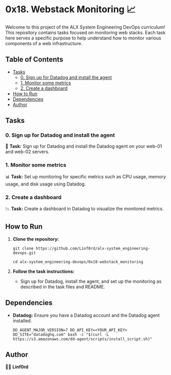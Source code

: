 
# 0x18. Webstack Monitoring 📈

Welcome to this project of the ALX System Engineering DevOps curriculum! This repository contains tasks focused on monitoring web stacks. Each task here serves a specific purpose to help understand how to monitor various components of a web infrastructure.

## Table of Contents

-   [Tasks](#tasks)
    -   [0. Sign up for Datadog and install the agent](#0-sign-up-for-datadog-and-install-the-agent)
    -   [1. Monitor some metrics](#1-monitor-some-metrics)
    -   [2. Create a dashboard](#2-create-a-dashboard)
-   [How to Run](#how-to-run)
-   [Dependencies](#dependencies)
-   [Author](#author)

## Tasks

### 0. Sign up for Datadog and install the agent

🔧 **Task:** Sign up for Datadog and install the Datadog agent on your web-01 and web-02 servers.

### 1. Monitor some metrics

📊 **Task:** Set up monitoring for specific metrics such as CPU usage, memory usage, and disk usage using Datadog.

### 2. Create a dashboard

📉 **Task:** Create a dashboard in Datadog to visualize the monitored metrics.

## How to Run

1.  **Clone the repository:**
    
    `git clone https://github.com/Linf0rd/alx-system_engineering-devops.git`
    
    `cd alx-system_engineering-devops/0x18-webstack_monitoring` 
    
2.  **Follow the task instructions:**
    
    -   Sign up for Datadog, install the agent, and set up the monitoring as described in the task files and README.

## Dependencies

-   **Datadog:**  Ensure you have a Datadog account and the Datadog agent installed.
    
    `DD_AGENT_MAJOR_VERSION=7 DD_API_KEY=<YOUR_API_KEY> DD_SITE="datadoghq.com" bash -c "$(curl -L https://s3.amazonaws.com/dd-agent/scripts/install_script.sh)"` 
    

## Author

👨‍💻 **Linf0rd**
